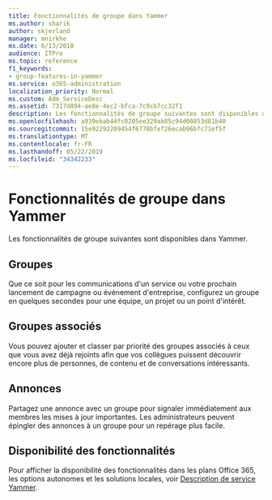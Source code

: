 ```yaml
---
title: Fonctionnalités de groupe dans Yammer
ms.author: sharik
author: skjerland
manager: mnirkhe
ms.date: 6/13/2018
audience: ITPro
ms.topic: reference
f1_keywords:
- group-features-in-yammer
ms.service: o365-administration
localization_priority: Normal
ms.custom: Adm_ServiceDesc
ms.assetid: 7317d894-ae8e-4ec2-bfca-7c9cb7cc32f1
description: Les fonctionnalités de groupe suivantes sont disponibles dans Yammer.
ms.openlocfilehash: a939ebab44fc8205ee329ab85c94d00853d81b40
ms.sourcegitcommit: 15e92292209454f6778bfef26ecab96bfc71ef5f
ms.translationtype: MT
ms.contentlocale: fr-FR
ms.lasthandoff: 05/22/2019
ms.locfileid: "34342233"
---
```

# <a name="group-features-in-yammer"></a>Fonctionnalités de groupe dans Yammer

Les fonctionnalités de groupe suivantes sont disponibles dans Yammer.
  
## <a name="groups"></a>Groupes
<a name="bkmk_Groups"> </a>

Que ce soit pour les communications d'un service ou votre prochain lancement de campagne ou événement d'entreprise, configurez un groupe en quelques secondes pour une équipe, un projet ou un point d'intérêt.
  
## <a name="related-groups"></a>Groupes associés
<a name="bkmk_RelatedGroups"> </a>

Vous pouvez ajouter et classer par priorité des groupes associés à ceux que vous avez déjà rejoints afin que vos collègues puissent découvrir encore plus de personnes, de contenu et de conversations intéressants.
  
## <a name="announcements"></a>Annonces
<a name="bkmk_Announcements"> </a>

Partagez une annonce avec un groupe pour signaler immédiatement aux membres les mises à jour importantes. Les administrateurs peuvent épingler des annonces à un groupe pour un repérage plus facile.
  
## <a name="feature-availability"></a>Disponibilité des fonctionnalités
<a name="bkmk_Announcements"> </a>

Pour afficher la disponibilité des fonctionnalités dans les plans Office 365, les options autonomes et les solutions locales, voir [Description de service Yammer](yammer-service-description.md).
  

